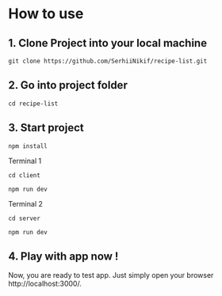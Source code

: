 # How to use

## 1. Clone Project into your local machine
```
git clone https://github.com/SerhiiNikif/recipe-list.git
```

## 2. Go into project folder

```
cd recipe-list
```

## 3. Start project

```
npm install
```

Terminal 1
```
cd client
```
```
npm run dev
```

Terminal 2
```
cd server
```
```
npm run dev
```

## 4. Play with app now !
Now, you are ready to test app.
Just simply open your browser http://localhost:3000/.